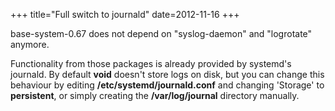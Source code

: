 +++
title="Full switch to journald"
date=2012-11-16
+++

base-system-0.67 does not depend on "syslog-daemon" and "logrotate" anymore.

Functionality from those packages is already provided by systemd's journald. By default **void** doesn't store logs on disk, but you can change this behaviour by editing **/etc/systemd/journald.conf** and changing 'Storage' to **persistent**, or simply creating the **/var/log/journal** directory manually.
